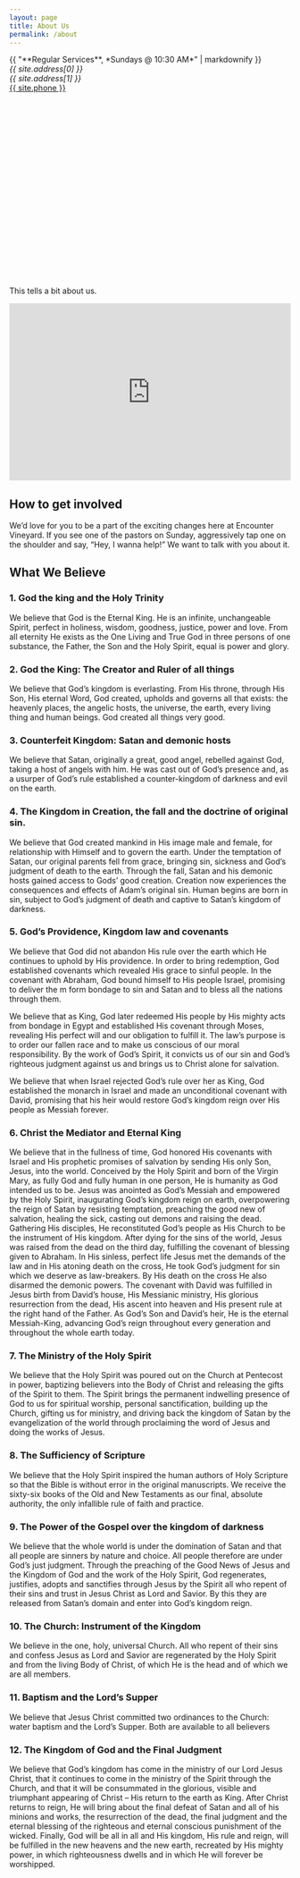 ```yaml
---
layout: page
title: About Us
permalink: /about
---
```


<div class="column-wrapper">
  <div class="two-column-left" style="height:200px;">
{{ "**Regular Services**, *Sundays @ 10:30 AM*" | markdownify }}

<address>
{{ site.address[0] }}<br>{{ site.address[1] }}
</address>
<a href="tel:{{ site.phone }}">{{ site.phone }}</a>
  </div>

  <div class="two-column-right" style="height:200px;">
    <div style="width:100%; height:100%;" id="map" ></div>
  </div>
</div>

This tells a bit about us.

<iframe style="width:100%; height:33vw;" src="https://www.youtube.com/embed/IthTJT3dGhw?rel=0" frameborder="0" allowfullscreen></iframe>

<script>
function myMap() {
  var myCenter = new google.maps.LatLng(39.080589,-84.486746);
  var mapCanvas = document.getElementById("map");
  var mapOptions = {
    center: myCenter,
    zoom: 14,
    mapTypeControlOptions: {
      position: google.maps.ControlPosition.TOP_RIGHT
    }
  };
  var map = new google.maps.Map(mapCanvas, mapOptions);
  var marker = new google.maps.Marker({position:myCenter});
  marker.setMap(map);
}
</script>

<script src="https://maps.googleapis.com/maps/api/js?callback=myMap"></script>

## How to get involved

We’d love for you to be a part of the exciting changes here at Encounter Vineyard. If you see one of the pastors on Sunday, aggressively tap one on the shoulder and say, “Hey, I wanna help!” We want to talk with you about it.

## What We Believe

### 1. God the king and the Holy Trinity

We believe that God is the Eternal King. He is an infinite, unchangeable Spirit, perfect in holiness, wisdom, goodness, justice, power and love. From all eternity He exists as the One Living and True God in three persons of one substance, the Father, the Son and the Holy Spirit, equal is power and glory.

### 2. God the King: The Creator and Ruler of all things

We believe that God’s kingdom is everlasting. From His throne, through His Son, His eternal Word, God created, upholds and governs all that exists: the heavenly places, the angelic hosts, the universe, the earth, every living thing and human beings. God created all things very good.

### 3. Counterfeit Kingdom: Satan and demonic hosts

We believe that Satan, originally a great, good angel, rebelled against God, taking a host of angels with him. He was cast out of God’s presence and, as a usurper of God’s rule established a counter-kingdom of darkness and evil on the earth.

### 4. The Kingdom in Creation, the fall and the doctrine of original sin.

We believe that God created mankind in His image male and female, for relationship with Himself and to govern the earth. Under the temptation of Satan, our original parents fell from grace, bringing sin, sickness and God’s judgment of death to the earth. Through the fall, Satan and his demonic hosts gained access to Gods’ good creation. Creation now experiences the consequences and effects of Adam’s original sin. Human begins are born in sin, subject to God’s judgment of death and captive to Satan’s kingdom of darkness.

### 5. God’s Providence, Kingdom law and covenants

We believe that God did not abandon His rule over the earth which He continues to uphold by His providence. In order to bring redemption, God established covenants which revealed His grace to sinful people. In the covenant with Abraham, God bound himself to His people Israel, promising to deliver the m form bondage to sin and Satan and to bless all the nations through them.

We believe that as King, God later redeemed His people by His mighty acts from bondage in Egypt and established His covenant through Moses, revealing His perfect will and our obligation to fulfill it. The law’s purpose is to order our fallen race and to make us conscious of our moral responsibility. By the work of God’s Spirit, it convicts us of our sin and God’s righteous judgment against us and brings us to Christ alone for salvation.

We believe that when Israel rejected God’s rule over her as King, God established the monarch in Israel and made an unconditional covenant with David, promising that his heir would restore God’s kingdom reign over His people as Messiah forever.

### 6. Christ the Mediator and Eternal King

We believe that in the fullness of time, God honored His covenants with Israel and His prophetic promises of salvation by sending His only Son, Jesus, into the world. Conceived by the Holy Spirit and born of the Virgin Mary, as fully God and fully human in one person, He is humanity as God intended us to be. Jesus was anointed as God’s Messiah and empowered by the Holy Spirit, inaugurating God’s kingdom reign on earth, overpowering the reign of Satan by resisting temptation, preaching the good new of salvation, healing the sick, casting out demons and raising the dead. Gathering His disciples, He reconstituted God’s people as His Church to be the instrument of His kingdom. After dying for the sins of the world, Jesus was raised from the dead on the third day, fulfilling the covenant of blessing given to Abraham. In His sinless, perfect life Jesus met the demands of the law and in His atoning death on the cross, He took God’s judgment for sin which we deserve as law-breakers. By His death on the cross He also disarmed the demonic powers. The covenant with David was fulfilled in Jesus birth from David’s house, His Messianic ministry, His glorious resurrection from the dead, His ascent into heaven and His present rule at the right hand of the Father. As God’s Son and David’s heir, He is the eternal Messiah-King, advancing God’s reign throughout every generation and throughout the whole earth today.

### 7. The Ministry of the Holy Spirit

We believe that the Holy Spirit was poured out on the Church at Pentecost in power, baptizing believers into the Body of Christ and releasing the gifts of the Spirit to them. The Spirit brings the permanent indwelling presence of God to us for spiritual worship, personal sanctification, building up the Church, gifting us for ministry, and driving back the kingdom of Satan by the evangelization of the world through proclaiming the word of Jesus and doing the works of Jesus.

### 8. The Sufficiency of Scripture

We believe that the Holy Spirit inspired the human authors of Holy Scripture so that the Bible is without error in the original manuscripts. We receive the sixty-six books of the Old and New Testaments as our final, absolute authority, the only infallible rule of faith and practice.

### 9. The Power of the Gospel over the kingdom of darkness

We believe that the whole world is under the domination of Satan and that all people are sinners by nature and choice. All people therefore are under God’s just judgment. Through the preaching of the Good News of Jesus and the Kingdom of God and the work of the Holy Spirit, God regenerates, justifies, adopts and sanctifies through Jesus by the Spirit all who repent of their sins and trust in Jesus Christ as Lord and Savior. By this they are released from Satan’s domain and enter into God’s kingdom reign.

### 10. The Church: Instrument of the Kingdom

We believe in the one, holy, universal Church. All who repent of their sins and confess Jesus as Lord and Savior are regenerated by the Holy Spirit and from the living Body of Christ, of which He is the head and of which we are all members.

### 11. Baptism and the Lord’s Supper

We believe that Jesus Christ committed two ordinances to the Church: water baptism and the Lord’s Supper. Both are available to all believers

### 12. The Kingdom of God and the Final Judgment

We believe that God’s kingdom has come in the ministry of our Lord Jesus Christ, that it continues to come in the ministry of the Spirit through the Church, and that it will be consummated in the glorious, visible and triumphant appearing of Christ – His return to the earth as King. After Christ returns to reign, He will bring about the final defeat of Satan and all of his minions and works, the resurrection of the dead, the final judgment and the eternal blessing of the righteous and eternal conscious punishment of the wicked. Finally, God will be all in all and His kingdom, His rule and reign, will be fulfilled in the new heavens and the new earth, recreated by His mighty power, in which righteousness dwells and in which He will forever be worshipped.
